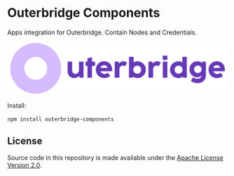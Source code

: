 # Outerbridge Components

Apps integration for Outerbridge. Contain Nodes and Credentials.

![Outerbridge](../../assets/outerbridge_brand.png)

Install:
```
npm install outerbridge-components
```

## License
Source code in this repository is made available under the [Apache License Version 2.0](../../LICENSE.md).
